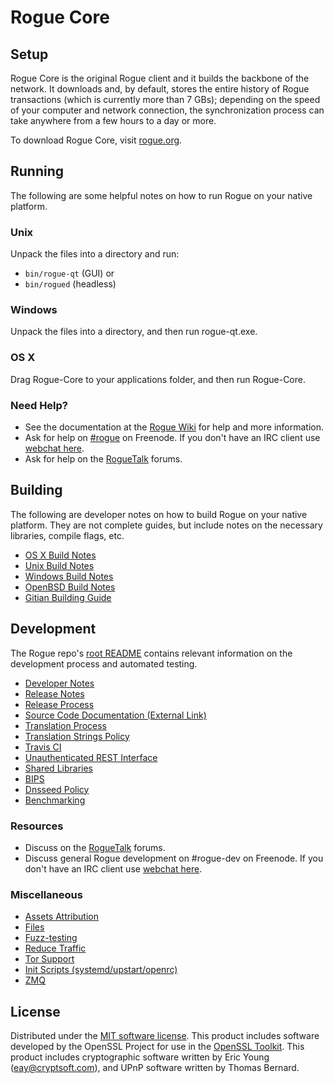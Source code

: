 Rogue Core
=============

Setup
---------------------
Rogue Core is the original Rogue client and it builds the backbone of the network. It downloads and, by default, stores the entire history of Rogue transactions (which is currently more than 7 GBs); depending on the speed of your computer and network connection, the synchronization process can take anywhere from a few hours to a day or more.

To download Rogue Core, visit [rogue.org](https://rogue.org).

Running
---------------------
The following are some helpful notes on how to run Rogue on your native platform.

### Unix

Unpack the files into a directory and run:

- `bin/rogue-qt` (GUI) or
- `bin/rogued` (headless)

### Windows

Unpack the files into a directory, and then run rogue-qt.exe.

### OS X

Drag Rogue-Core to your applications folder, and then run Rogue-Core.

### Need Help?

* See the documentation at the [Rogue Wiki](https://rogue.info/)
for help and more information.
* Ask for help on [#rogue](http://webchat.freenode.net?channels=rogue) on Freenode. If you don't have an IRC client use [webchat here](http://webchat.freenode.net?channels=rogue).
* Ask for help on the [RogueTalk](https://roguetalk.io/) forums.

Building
---------------------
The following are developer notes on how to build Rogue on your native platform. They are not complete guides, but include notes on the necessary libraries, compile flags, etc.

- [OS X Build Notes](build-osx.md)
- [Unix Build Notes](build-unix.md)
- [Windows Build Notes](build-windows.md)
- [OpenBSD Build Notes](build-openbsd.md)
- [Gitian Building Guide](gitian-building.md)

Development
---------------------
The Rogue repo's [root README](/README.md) contains relevant information on the development process and automated testing.

- [Developer Notes](developer-notes.md)
- [Release Notes](release-notes.md)
- [Release Process](release-process.md)
- [Source Code Documentation (External Link)](https://dev.visucore.com/rogue/doxygen/)
- [Translation Process](translation_process.md)
- [Translation Strings Policy](translation_strings_policy.md)
- [Travis CI](travis-ci.md)
- [Unauthenticated REST Interface](REST-interface.md)
- [Shared Libraries](shared-libraries.md)
- [BIPS](bips.md)
- [Dnsseed Policy](dnsseed-policy.md)
- [Benchmarking](benchmarking.md)

### Resources
* Discuss on the [RogueTalk](https://roguetalk.io/) forums.
* Discuss general Rogue development on #rogue-dev on Freenode. If you don't have an IRC client use [webchat here](http://webchat.freenode.net/?channels=rogue-dev).

### Miscellaneous
- [Assets Attribution](assets-attribution.md)
- [Files](files.md)
- [Fuzz-testing](fuzzing.md)
- [Reduce Traffic](reduce-traffic.md)
- [Tor Support](tor.md)
- [Init Scripts (systemd/upstart/openrc)](init.md)
- [ZMQ](zmq.md)

License
---------------------
Distributed under the [MIT software license](/COPYING).
This product includes software developed by the OpenSSL Project for use in the [OpenSSL Toolkit](https://www.openssl.org/). This product includes
cryptographic software written by Eric Young ([eay@cryptsoft.com](mailto:eay@cryptsoft.com)), and UPnP software written by Thomas Bernard.
